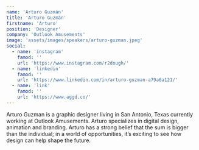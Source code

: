 ```yaml
---
name: 'Arturo Guzmán'
title: 'Arturo Guzmán'
firstname: 'Arturo'
position: 'Designer'
company: 'Outlook Amusements'
image: 'assets/images/speakers/arturo-guzman.jpeg'
social:
  - name: 'instagram'
    famod: ''
    url: 'https://www.instagram.com/r2dough/'
  - name: 'linkedin'
    famod: ''
    url: 'https://www.linkedin.com/in/arturo-guzman-a79a6a121/'
  - name: 'link'
    famod: ''
    url: 'https://www.aggd.co/'
---
```


Arturo Guzman is a graphic designer living in San Antonio, Texas currently working at Outlook Amusements. Arturo specializes in digital design, animation and branding. Arturo has a strong belief that the sum is bigger than the individual; in a world of opportunities, it’s exciting to see how design can help shape the future.
